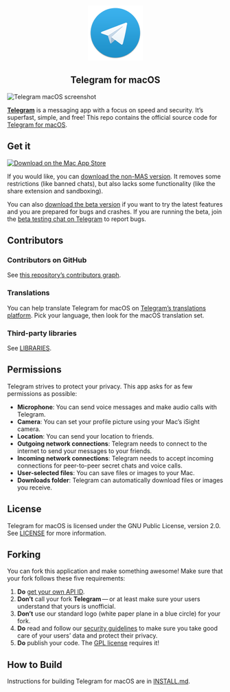 <div align="center">
  <img src="https://github.com/overtake/TelegramSwift/raw/master/Telegram-Mac/Assets.xcassets/AppIcon.appiconset/icon2_128.png">
  <h2 align="center">Telegram for macOS</h2>
</div>

![Telegram macOS screenshot](https://github.com/s0ph0s-2/TelegramSwift/raw/docs/better-readme/images/tg.png)

[**Telegram**](https://telegram.org) is a messaging app with a focus on speed and security. It’s superfast, simple, and free! This repo contains the official source code for [Telegram for macOS](https://macos.telegram.org/).

## Get it

[![Download on the Mac App Store](https://github.com/s0ph0s-2/TelegramSwift/raw/docs/better-readme/images/mas_badge.png)](https://itunes.apple.com/us/app/telegram/id747648890?mt=12)

If you would like, you can [download the non-MAS version](https://telegram.org/dl/macos). It removes some restrictions (like banned chats), but also lacks some functionality (like the share extension and sandboxing).

You can also [download the beta version](https://telegram.org/dl/macos/beta) if you want to try the latest features and you are prepared for bugs and crashes. If you are running the beta, join the [beta testing chat on Telegram](https://t.me/macswift) to report bugs.

## Contributors

### Contributors on GitHub
See [this repository’s contributors graph](https://github.com/overtake/TelegramSwift/graphs/contributors).

### Translations
You can help translate Telegram for macOS on [Telegram’s translations platform](https://translations.telegram.org). Pick your language, then look for the macOS translation set.

### Third-party libraries
See [LIBRARIES](https://github.com/overtake/TelegramSwift/blob/master/LIBRARIES.md).

## Permissions
Telegram strives to protect your privacy.  This app asks for as few permissions as possible:

* **Microphone**: You can send voice messages and make audio calls with Telegram.
* **Camera**: You can set your profile picture using your Mac’s iSight camera.
* **Location**: You can send your location to friends.
* **Outgoing network connections**: Telegram needs to connect to the internet to send your messages to your friends.
* **Incoming network connections**: Telegram needs to accept incoming connections for peer-to-peer secret chats and voice calls.
* **User-selected files**: You can save files or images to your Mac.
* **Downloads folder**: Telegram can automatically download files or images you receive.

## License
Telegram for macOS is licensed under the GNU Public License, version 2.0. See [LICENSE](https://github.com/overtake/TelegramSwift/blob/master/LICENSE.md) for more information.

## Forking
You can fork this application and make something awesome! Make sure that your fork follows these five requirements:

1. **Do** [get your own API ID](https://core.telegram.org/api/obtaining_api_id).
2. **Don’t** call your fork **Telegram** — or at least make sure your users understand that yours is unofficial.
3. **Don’t** use our standard logo (white paper plane in a blue circle) for your fork.
3. **Do** read and follow our [security guidelines](https://core.telegram.org/mtproto/security_guidelines) to make sure you take good care of your users’ data and protect their privacy.
4. **Do** publish your code. The [GPL license](https://github.com/overtake/TelegramSwift/blob/master/LICENSE) requires it!

## How to Build

Instructions for building Telegram for macOS are in [INSTALL.md](https://github.com/overtake/TelegramSwift/blob/master/INSTALL.md).
